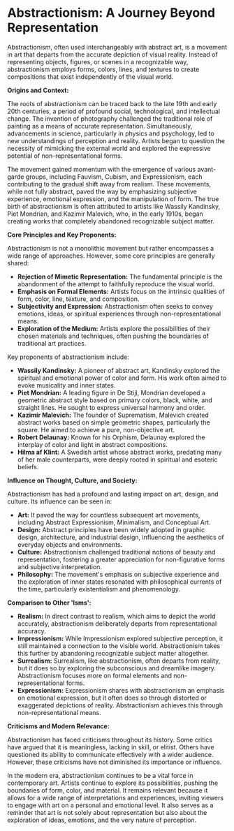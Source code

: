 # Abstractionism: A Journey Beyond Representation

Abstractionism, often used interchangeably with abstract art, is a movement in art that departs from the accurate depiction of visual reality. Instead of representing objects, figures, or scenes in a recognizable way, abstractionism employs forms, colors, lines, and textures to create compositions that exist independently of the visual world.

**Origins and Context:**

The roots of abstractionism can be traced back to the late 19th and early 20th centuries, a period of profound social, technological, and intellectual change. The invention of photography challenged the traditional role of painting as a means of accurate representation. Simultaneously, advancements in science, particularly in physics and psychology, led to new understandings of perception and reality. Artists began to question the necessity of mimicking the external world and explored the expressive potential of non-representational forms.

The movement gained momentum with the emergence of various avant-garde groups, including Fauvism, Cubism, and Expressionism, each contributing to the gradual shift away from realism. These movements, while not fully abstract, paved the way by emphasizing subjective experience, emotional expression, and the manipulation of form. The true birth of abstractionism is often attributed to artists like Wassily Kandinsky, Piet Mondrian, and Kazimir Malevich, who, in the early 1910s, began creating works that completely abandoned recognizable subject matter.

**Core Principles and Key Proponents:**

Abstractionism is not a monolithic movement but rather encompasses a wide range of approaches. However, some core principles are generally shared:

*   **Rejection of Mimetic Representation:** The fundamental principle is the abandonment of the attempt to faithfully reproduce the visual world.
*   **Emphasis on Formal Elements:** Artists focus on the intrinsic qualities of form, color, line, texture, and composition.
*   **Subjectivity and Expression:** Abstractionism often seeks to convey emotions, ideas, or spiritual experiences through non-representational means.
*   **Exploration of the Medium:** Artists explore the possibilities of their chosen materials and techniques, often pushing the boundaries of traditional art practices.

Key proponents of abstractionism include:

*   **Wassily Kandinsky:** A pioneer of abstract art, Kandinsky explored the spiritual and emotional power of color and form. His work often aimed to evoke musicality and inner states.
*   **Piet Mondrian:** A leading figure in De Stijl, Mondrian developed a geometric abstract style based on primary colors, black, white, and straight lines. He sought to express universal harmony and order.
*   **Kazimir Malevich:** The founder of Suprematism, Malevich created abstract works based on simple geometric shapes, particularly the square. He aimed to achieve a pure, non-objective art.
*   **Robert Delaunay:** Known for his Orphism, Delaunay explored the interplay of color and light in abstract compositions.
*   **Hilma af Klint:** A Swedish artist whose abstract works, predating many of her male counterparts, were deeply rooted in spiritual and esoteric beliefs.

**Influence on Thought, Culture, and Society:**

Abstractionism has had a profound and lasting impact on art, design, and culture. Its influence can be seen in:

*   **Art:** It paved the way for countless subsequent art movements, including Abstract Expressionism, Minimalism, and Conceptual Art.
*   **Design:** Abstract principles have been widely adopted in graphic design, architecture, and industrial design, influencing the aesthetics of everyday objects and environments.
*   **Culture:** Abstractionism challenged traditional notions of beauty and representation, fostering a greater appreciation for non-figurative forms and subjective interpretation.
*   **Philosophy:** The movement's emphasis on subjective experience and the exploration of inner states resonated with philosophical currents of the time, particularly existentialism and phenomenology.

**Comparison to Other 'Isms':**

*   **Realism:** In direct contrast to realism, which aims to depict the world accurately, abstractionism deliberately departs from representational accuracy.
*   **Impressionism:** While Impressionism explored subjective perception, it still maintained a connection to the visible world. Abstractionism takes this further by abandoning recognizable subject matter altogether.
*   **Surrealism:** Surrealism, like abstractionism, often departs from reality, but it does so by exploring the subconscious and dreamlike imagery. Abstractionism focuses more on formal elements and non-representational forms.
*   **Expressionism:** Expressionism shares with abstractionism an emphasis on emotional expression, but it often does so through distorted or exaggerated depictions of reality. Abstractionism achieves this through non-representational means.

**Criticisms and Modern Relevance:**

Abstractionism has faced criticisms throughout its history. Some critics have argued that it is meaningless, lacking in skill, or elitist. Others have questioned its ability to communicate effectively with a wider audience. However, these criticisms have not diminished its importance or influence.

In the modern era, abstractionism continues to be a vital force in contemporary art. Artists continue to explore its possibilities, pushing the boundaries of form, color, and material. It remains relevant because it allows for a wide range of interpretations and experiences, inviting viewers to engage with art on a personal and emotional level. It also serves as a reminder that art is not solely about representation but also about the exploration of ideas, emotions, and the very nature of perception.
